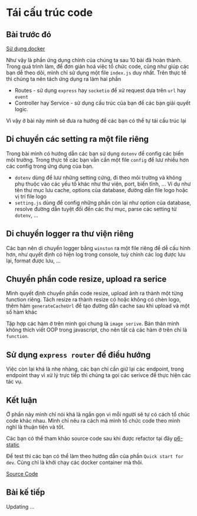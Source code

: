 # Tái cấu trúc code

## Bài trước đó

[Sử dụng docker](10-dockerized-your-app.md)

Như vậy là phần ứng dụng chính của chúng ta sau 10 bài đã hoàn thành. Trong quá trình làm, để đơn giản hoá việc tổ chức code, cũng như giúp các bạn dễ theo dõi, mình chỉ sử dụng một file `index.js` duy nhất. Trên thực tế thì chúng ta nên tách ứng dụng ra làm hai phần

* Routes - sử dụng `express` hay `socketio` để xử request dựa trên `url` hay `event`
* Controller hay Service - sử dụng cấu trúc của bạn để các bạn giải quyết logic.

Vì vậy ở bài này mình sẽ đưa ra hướng để các bạn có thể tự tái cấu trúc lại

## Di chuyển các setting ra một file riêng

Trong bài mình có hướng dẫn các bạn sử dụng `dotenv` để config các biến môi trường. Trong thực tế các bạn vẫn cần một file `config` để lưư nhiều hơn các config trong ứng dụng của bạn.

* `dotenv` dùng để lưư những setting cứng, đi theo môi trường và không phụ thuộc vào các yếu tố khác như thư viện, port, biến tĩnh, ... Ví dụ như tên thư mục lưu cache, options của database, đường dẫn file logo hoặc vị trí file logo
* `setting.js` dùng để config những phần còn lại như option của database, resolve đường dẫn tuyệt đối đến các thư mục, parse các setting từ `dotenv`, ...

## Di chuyển logger ra thư viện riêng

Các bạn nên di chuyển logger bằng `winston` ra một file riêng để dễ cấu hình hơn, như quyết định có hiện log trong console, tuỳ chỉnh các log được lưu lại, format được lưu, ...

## Chuyển phần code resize, upload ra serice

Mình quyết định chuyển phần code resize, upload ảnh ra thành một từng function riêng. Tách resize ra thành resize có hoặc không có chèn logo, thêm hàm `generateCacheUrl` để tạo đường dẫn cache sau khi upload và một số hàm khác

Tập hợp các hàm ở trên mình gọi chung là `image serive`. Bản thân mình không thích viết OOP trong javascript, cho nên tất cả các hàm ở trên chỉ là `function`.

## Sử dụng `express router` để điều hướng

Việc còn lại khá là nhẹ nhàng, các bạn chỉ cần giữ lại các endpoint, trong endpoint thay vì xử lý trực tiếp thì chúng ta gọi các serivce để thực hiện các tác vụ.

## Kết luận

Ở phần này mình chỉ nói khá là ngắn gọn vì mỗi người sẽ tự có cách tổ chúc code khác nhau. Mình chỉ nêu ra cách mà mình tổ chức code theo mình nghĩ là thuận tiện và tốt.

Các bạn có thể tham khảo source code sau khi được refactor tại đây [p6-static](https://github.com/picosix/p6-static)

Để test thì các bạn có thể làm theo hướng dẫn của phần `Quick start for dev`. Cũng chỉ là khởi chạy các docker container mà thôi.

[Source Code]()

## Bài kế tiếp

Updating ...
